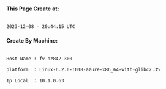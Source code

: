 
   
#### This Page Create at:

```bash

2023-12-08 - 20:44:15 UTC

```

#### Create By Machine:

```bash

Host Name : fv-az842-300

platform  : Linux-6.2.0-1018-azure-x86_64-with-glibc2.35

Ip Local  : 10.1.0.63

```


